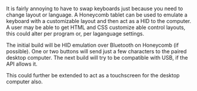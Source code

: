 It is fairly annoying to have to swap keyboards just because you need to change layout or language. A Honeycomb tablet can be used to emulate a keyboard with a customizable layout and then act as a HID to the computer.
A user may be able to get HTML and CSS customize
able control layouts, this could alter per program or, per laganguage settings.

The initial build will be HID emulation over Bluetooth on Honeycomb (if possible). One or two buttons will send just a few characters to the paired desktop computer. The next build will try to be compatible with USB, if the API allows it.

This could further be extended to act as a touchscreen for the desktop computer also.